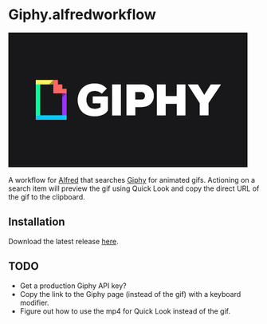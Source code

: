 # Giphy.alfredworkflow

![Animated Giphy Logo, Courtest of Giphy](README.gif)

A workflow for [Alfred][alfred] that searches [Giphy][giphy] for animated gifs.
Actioning on a search item will preview the gif using Quick Look and copy the
direct URL of the gif to the clipboard.

[alfred]: https://www.alfredapp.com/
[giphy]: https://giphy.com/

## Installation

Download the latest release [here][releases].

[releases]: https://github.com/kejadlen/giphy.alfredworkflow/releases

## TODO

- Get a production Giphy API key?
- Copy the link to the Giphy page (instead of the gif) with a keyboard
  modifier.
- Figure out how to use the mp4 for Quick Look instead of the gif.

